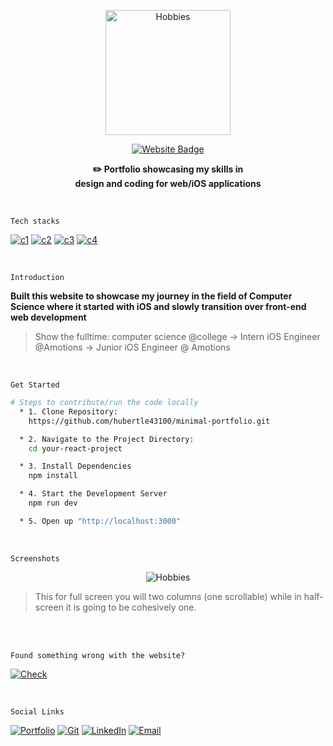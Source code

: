 <a href="https://minimal-blog-lime.vercel.app/">
  <p align="center">
    <img src="https://github.com/hubertle43100/minimal-portfolio/assets/56861838/4669d19e-1a78-4c94-b108-3f90849a9e8b" width="200" height="200" alt="Hobbies">
  </p>
  <p align="center">
    <img src="https://img.shields.io/badge/Live Demo-94B1AF?style=for-the-badge&logo=WakaTime&logoColor=000000" alt="Website Badge">
  </p>
</a>
<p align="center">
  <strong>✏️ Portfolio showcasing my skills in<br> design and coding for web/iOS applications</strong>
</p>

<br/>


`Tech stacks`

[![c1](https://img.shields.io/badge/Tailwind_CSS-white?style=for-the-badge&logo=tailwind-css&logoColor=000000)](https://minimal-blog-lime.vercel.app/)
[![c2](https://img.shields.io/badge/JavaScript-white?style=for-the-badge&logo=javascript&logoColor=000000)](https://minimal-blog-lime.vercel.app/)
[![c3](https://img.shields.io/badge/React-white?style=for-the-badge&logo=react&logoColor=000000)](https://minimal-blog-lime.vercel.app/)
[![c4](https://img.shields.io/badge/Vite-white?style=for-the-badge&logo=vite&logoColor=000000)](https://minimal-blog-lime.vercel.app/)


<br/>

`Introduction`

**Built this website to showcase my journey in the field of Computer Science where it started with iOS and slowly transition over front-end web development**

> Show the fulltime: computer science @college -> Intern iOS Engineer @Amotions -> Junior iOS Engineer @ Amotions


<br/>

`Get Started`

```bash
# Steps to contribute/run the code locally
  * 1. Clone Repository:
    https://github.com/hubertle43100/minimal-portfolio.git

  * 2. Navigate to the Project Directory:
    cd your-react-project

  * 3. Install Dependencies
    npm install

  * 4. Start the Development Server
    npm run dev

  * 5. Open up "http://localhost:3000"
```
<br/>

`Screenshots`

<p align="center">
    <img src="https://github.com/hubertle43100/minimal-portfolio/assets/56861838/d14b2eeb-4d8c-45ee-82ae-1d6d0433b33d" alt="Hobbies">
  </p>

> This for full screen you will two columns (one scrollable) while in half-screen it is going to be cohesively one.

<br/>
<br/>


`Found something wrong with the website?`

[![Check](https://img.shields.io/badge/Issues-FFDE59?style=for-the-badge&logo=Linode&logoColor=black)](https://github.com/hubertle43100/minimal-portfolio/issues)

<br/>

`Social Links`

[![Portfolio](https://img.shields.io/badge/Portfolio-white?style=for-the-badge&logo=Hack%20Club&logoColor=000000)](https://hubertle.online/)
[![Git](https://img.shields.io/badge/GitHub-white?style=for-the-badge&logo=github&logoColor=000000)](https://github.com/hubertle43100)
[![LinkedIn](https://img.shields.io/badge/LinkedIn-white?style=for-the-badge&logo=linkedin&logoColor=000000)](https://www.linkedin.com/in/hubertle/)
[![Email](https://img.shields.io/badge/Gmail-white?style=for-the-badge&logo=gmail&logoColor=000000)](mailto:hubertle43100@gmail.com?subject=👋%20Hello%20there!&body=Thanks%20for%20checking%20out%20my%20portfolio%20🙏
)
<br>

